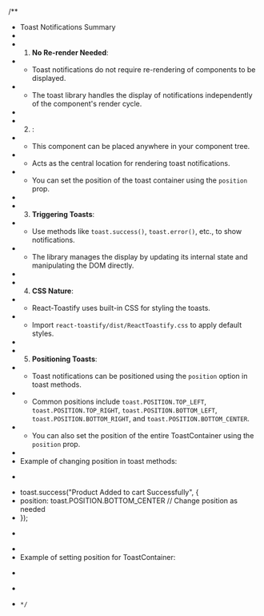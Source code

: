 /\*\*

- Toast Notifications Summary
-
- 1.  **No Re-render Needed**:
- - Toast notifications do not require re-rendering of components to be displayed.
- - The toast library handles the display of notifications independently of the component's render cycle.
-
- 2.  **<ToastContainer>**:
- - This component can be placed anywhere in your component tree.
- - Acts as the central location for rendering toast notifications.
- - You can set the position of the toast container using the `position` prop.
-
- 3.  **Triggering Toasts**:
- - Use methods like `toast.success()`, `toast.error()`, etc., to show notifications.
- - The library manages the display by updating its internal state and manipulating the DOM directly.
-
- 4.  **CSS Nature**:
- - React-Toastify uses built-in CSS for styling the toasts.
- - Import `react-toastify/dist/ReactToastify.css` to apply default styles.
-
- 5.  **Positioning Toasts**:
- - Toast notifications can be positioned using the `position` option in toast methods.
- - Common positions include `toast.POSITION.TOP_LEFT`, `toast.POSITION.TOP_RIGHT`, `toast.POSITION.BOTTOM_LEFT`, `toast.POSITION.BOTTOM_RIGHT`, and `toast.POSITION.BOTTOM_CENTER`.
- - You can also set the position of the entire ToastContainer using the `position` prop.
-
- Example of changing position in toast methods:
- ```javascript

  ```
- toast.success("Product Added to cart Successfully", {
- position: toast.POSITION.BOTTOM_CENTER // Change position as needed
- });
- ```

  ```
-
- Example of setting position for ToastContainer:
- ```javascript

  ```
- <ToastContainer position={toast.POSITION.BOTTOM_LEFT} />
- ```
  */
  ```

